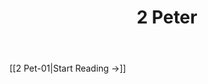 ﻿---
title: 2 Peter
description: 
permalink: 
aliases:
  - 2 Peter
tags: 
draft:
date:
---

[[2 Pet-01|Start Reading →]]
